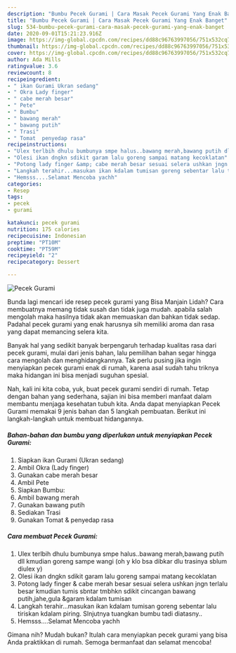```yaml
---
description: "Bumbu Pecek Gurami | Cara Masak Pecek Gurami Yang Enak Banget"
title: "Bumbu Pecek Gurami | Cara Masak Pecek Gurami Yang Enak Banget"
slug: 534-bumbu-pecek-gurami-cara-masak-pecek-gurami-yang-enak-banget
date: 2020-09-01T15:21:23.916Z
image: https://img-global.cpcdn.com/recipes/dd88c96763997056/751x532cq70/pecek-gurami-foto-resep-utama.jpg
thumbnail: https://img-global.cpcdn.com/recipes/dd88c96763997056/751x532cq70/pecek-gurami-foto-resep-utama.jpg
cover: https://img-global.cpcdn.com/recipes/dd88c96763997056/751x532cq70/pecek-gurami-foto-resep-utama.jpg
author: Ada Mills
ratingvalue: 3.6
reviewcount: 8
recipeingredient:
- " ikan Gurami Ukran sedang"
- " Okra Lady finger"
- " cabe merah besar"
- " Pete"
- " Bumbu"
- " bawang merah"
- " bawang putih"
- " Trasi"
- " Tomat  penyedap rasa"
recipeinstructions:
- "Ulex terlbih dhulu bumbunya smpe halus..bawang merah,bawang putih dll kmudian goreng sampe wangi (oh y klo bsa dibkar dlu trasinya sblum diulex y)"
- "Olesi ikan dngkn sdikit garam lalu goreng sampai matang kecoklatan"
- "Potong lady finger &amp; cabe merah besar sesuai selera ushkan jngn terlalu besar kmudian tumis sbntar tmbhkn sdikit cincangan bawang putih,jahe,gula &amp;garam kdalam tumisan"
- "Langkah terahir...masukan ikan kdalam tumisan goreng sebentar lalu tiriskan kdalam piring. Slnjutnya tuangkan bumbu tadi diatasny.."
- "Hemsss....Selamat Mencoba yachh"
categories:
- Resep
tags:
- pecek
- gurami

katakunci: pecek gurami 
nutrition: 175 calories
recipecuisine: Indonesian
preptime: "PT10M"
cooktime: "PT59M"
recipeyield: "2"
recipecategory: Dessert

---
```



![Pecek Gurami](https://img-global.cpcdn.com/recipes/dd88c96763997056/751x532cq70/pecek-gurami-foto-resep-utama.jpg)

Bunda lagi mencari ide resep pecek gurami yang Bisa Manjain Lidah? Cara membuatnya memang tidak susah dan tidak juga mudah. apabila salah mengolah maka hasilnya tidak akan memuaskan dan bahkan tidak sedap. Padahal pecek gurami yang enak harusnya sih memiliki aroma dan rasa yang dapat memancing selera kita.



Banyak hal yang sedikit banyak berpengaruh terhadap kualitas rasa dari pecek gurami, mulai dari jenis bahan, lalu pemilihan bahan segar hingga cara mengolah dan menghidangkannya. Tak perlu pusing jika ingin menyiapkan pecek gurami enak di rumah, karena asal sudah tahu triknya maka hidangan ini bisa menjadi suguhan spesial.


Nah, kali ini kita coba, yuk, buat pecek gurami sendiri di rumah. Tetap dengan bahan yang sederhana, sajian ini bisa memberi manfaat dalam membantu menjaga kesehatan tubuh kita. Anda dapat menyiapkan Pecek Gurami memakai 9 jenis bahan dan 5 langkah pembuatan. Berikut ini langkah-langkah untuk membuat hidangannya.

<!--inarticleads1-->

##### Bahan-bahan dan bumbu yang diperlukan untuk menyiapkan Pecek Gurami:

1. Siapkan  ikan Gurami (Ukran sedang)
1. Ambil  Okra (Lady finger)
1. Gunakan  cabe merah besar
1. Ambil  Pete
1. Siapkan  Bumbu:
1. Ambil  bawang merah
1. Gunakan  bawang putih
1. Sediakan  Trasi
1. Gunakan  Tomat &amp; penyedap rasa




<!--inarticleads2-->

##### Cara membuat Pecek Gurami:

1. Ulex terlbih dhulu bumbunya smpe halus..bawang merah,bawang putih dll kmudian goreng sampe wangi (oh y klo bsa dibkar dlu trasinya sblum diulex y)
1. Olesi ikan dngkn sdikit garam lalu goreng sampai matang kecoklatan
1. Potong lady finger &amp; cabe merah besar sesuai selera ushkan jngn terlalu besar kmudian tumis sbntar tmbhkn sdikit cincangan bawang putih,jahe,gula &amp;garam kdalam tumisan
1. Langkah terahir...masukan ikan kdalam tumisan goreng sebentar lalu tiriskan kdalam piring. Slnjutnya tuangkan bumbu tadi diatasny..
1. Hemsss....Selamat Mencoba yachh




Gimana nih? Mudah bukan? Itulah cara menyiapkan pecek gurami yang bisa Anda praktikkan di rumah. Semoga bermanfaat dan selamat mencoba!
